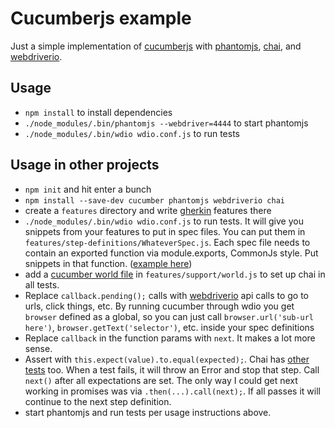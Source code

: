 # Cucumberjs example
Just a simple implementation of [cucumberjs](https://github.com/cucumber/cucumber-js) with [phantomjs](http://phantomjs.org/), [chai](http://chaijs.com), and [webdriverio](http://webdriver.io).

## Usage
* `npm install` to install dependencies
* `./node_modules/.bin/phantomjs --webdriver=4444` to start phantomjs
* `./node_modules/.bin/wdio wdio.conf.js` to run tests

## Usage in other projects
* `npm init` and hit enter a bunch
* `npm install --save-dev cucumber phantomjs webdriverio chai`
* create a `features` directory and write
  [gherkin](http://docs.behat.org/en/latest/guides/1.gherkin.html) features
  there
* `./node_modules/.bin/wdio wdio.conf.js` to run tests. It will give you
  snippets from your features to put in spec files. You can put them in
  `features/step-definitions/WhateverSpec.js`. Each spec file needs to contain
  an exported function via module.exports, CommonJs style. Put snippets in that
  function. ([example
  here](https://github.com/mikedfunk/cucumberjs-example/blob/master/features/step-definitions/GoogleTitleTestSpec.js))
* add a [cucumber world
  file](https://github.com/mikedfunk/cucumberjs-example/blob/master/features/support/world.js)
  in `features/support/world.js` to set up chai in all tests.
* Replace  `callback.pending();` calls with [webdriverio](http://webdriver.io)
  api calls to go to urls, click things, etc. By running cucumber through wdio
  you get `browser` defined as a global, so you can just call
  `browser.url('sub-url here')`, `browser.getText('selector')`, etc. inside
  your spec definitions
* Replace `callback` in the function params with `next`. It makes a lot more
  sense.
* Assert with `this.expect(value).to.equal(expected);`. Chai has [other
  tests](http://chaijs.com/api/) too. When a test fails, it will throw an Error
  and stop that step. Call `next()` after all expectations are set. The only
  way I could get next working in promises was via `.then(...).call(next);`. If
  all passes it will continue to the next step definition.
* start phantomjs and run tests per usage instructions above.
